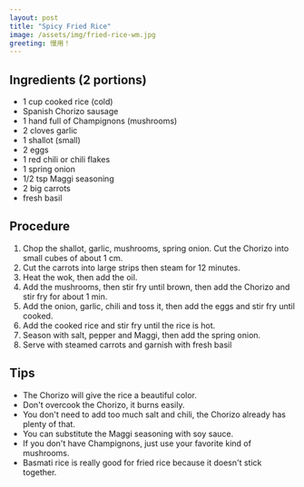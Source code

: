 ```yaml
---
layout: post
title: "Spicy Fried Rice"
image: /assets/img/fried-rice-wm.jpg
greeting: 慢用！
---
```


## Ingredients (2 portions)
 - 1 cup cooked rice (cold)</li><li>Spanish Chorizo sausage
 - 1 hand full of Champignons (mushrooms)
 - 2 cloves garlic
 - 1 shallot (small)
 - 2 eggs
 - 1 red chili or chili flakes
 - 1 spring onion
 - 1/2 tsp Maggi seasoning
 - 2 big carrots
 - fresh basil
 
## Procedure

1. Chop the shallot, garlic, mushrooms, spring onion. Cut the Chorizo into small cubes of about 1 cm.
1. Cut the carrots into large strips then steam for 12 minutes.
1. Heat the wok, then add the oil.
1. Add the mushrooms, then stir fry until brown, then add the Chorizo and stir fry for about 1 min.
1. Add the onion, garlic, chili and toss it, then add the eggs and stir fry until cooked.
1. Add the cooked rice and stir fry until the rice is hot.
1. Season with salt, pepper and Maggi, then add the spring onion.
1. Serve with steamed carrots and garnish with fresh basil

## Tips

 - The Chorizo will give the rice a beautiful color.
 - Don't overcook the Chorizo, it burns easily.
 - You don't need to add too much salt and chili, the Chorizo already has plenty of that.
 - You can substitute the Maggi seasoning with soy sauce.
 - If you don't have Champignons, just use your favorite kind of mushrooms.
 - Basmati rice is really good for fried rice because it doesn't stick together.
 